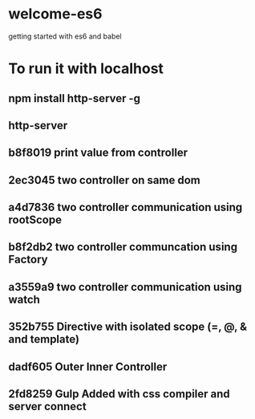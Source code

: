 # welcome-es6
getting started with es6 and babel

# To run it with localhost
## npm install http-server -g
## http-server




## b8f8019 print value from controller

## 2ec3045 two controller on same dom

## a4d7836 two controller communication using rootScope

## b8f2db2 two controller communcation using Factory

## a3559a9 two controller communication using watch

## 352b755 Directive with isolated scope (=, @, & and template)

## dadf605 Outer Inner Controller

## 2fd8259 Gulp Added with css compiler and server connect

